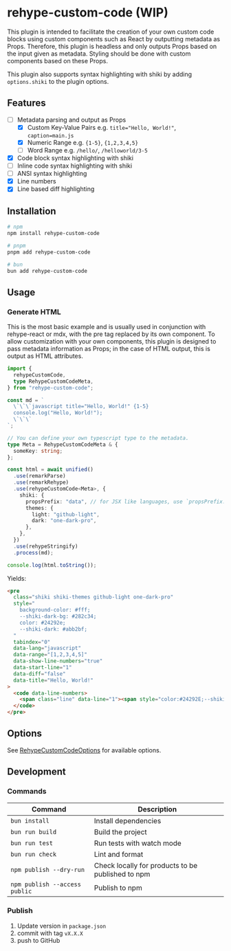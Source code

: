 # rehype-custom-code (WIP)

This plugin is intended to facilitate the creation of your own custom code blocks using custom components such as React by outputting metadata as Props. Therefore, this plugin is headless and only outputs Props based on the input given as metadata. Styling should be done with custom components based on these Props.

This plugin also supports syntax highlighting with shiki by adding `options.shiki` to the plugin options.

## Features

- [ ] Metadata parsing and output as Props
  - [x] Custom Key-Value Pairs e.g. `title="Hello, World!"`, `caption=main.js`
  - [x] Numeric Range e.g. `{1-5}`, `{1,2,3,4,5}`
  - [ ] Word Range e.g. `/hello/`, `/helloworld/3-5`
- [x] Code block syntax highlighting with shiki
- [ ] Inline code syntax highlighting with shiki
- [ ] ANSI syntax highlighting
- [x] Line numbers
- [x] Line based diff highlighting

## Installation

```sh
# npm
npm install rehype-custom-code

# pnpm
pnpm add rehype-custom-code

# bun
bun add rehype-custom-code
```

## Usage

### Generate HTML

This is the most basic example and is usually used in conjunction with rehype-react or mdx, with the pre tag replaced by its own component. To allow customization with your own components, this plugin is designed to pass metadata information as Props; in the case of HTML output, this is output as HTML attributes.

```ts
import {
  rehypeCustomCode,
  type RehypeCustomCodeMeta,
} from "rehype-custom-code";

const md = `
  \`\`\`javascript title="Hello, World!" {1-5}
  console.log("Hello, World!");
  \`\`\`
`;

// You can define your own typescript type to the metadata.
type Meta = RehypeCustomCodeMeta & {
  someKey: string;
};

const html = await unified()
  .use(remarkParse)
  .use(remarkRehype)
  .use(rehypeCustomCode<Meta>, {
    shiki: {
      propsPrefix: "data", // for JSX like languages, use `propsPrefix: ""`
      themes: {
        light: "github-light",
        dark: "one-dark-pro",
      },
    },
  })
  .use(rehypeStringify)
  .process(md);

console.log(html.toString());
```

Yields:

```html
<pre
  class="shiki shiki-themes github-light one-dark-pro"
  style="
    background-color: #fff;
    --shiki-dark-bg: #282c34;
    color: #24292e;
    --shiki-dark: #abb2bf;
  "
  tabindex="0"
  data-lang="javascript"
  data-range="[1,2,3,4,5]"
  data-show-line-numbers="true"
  data-start-line="1"
  data-diff="false"
  data-title="Hello, World!"
>
  <code data-line-numbers>
    <span class="line" data-line="1"><span style="color:#24292E;--shiki-dark:#E5C07B">console</span><span style="color:#24292E;--shiki-dark:#ABB2BF">.</span><span style="color:#6F42C1;--shiki-dark:#61AFEF">log</span><span style="color:#24292E;--shiki-dark:#ABB2BF">(</span><span style="color:#032F62;--shiki-dark:#98C379">"Hello, World!"</span><span style="color:#24292E;--shiki-dark:#ABB2BF">);</span></span>
  </code>
</pre>
```

## Options

See [RehypeCustomCodeOptions](https://r4ai.github.io/rehype-custom-code/api/types/index.RehypeCustomCodeOptions.html) for available options.

## Development

### Commands

| Command                       | Description                                       |
| ----------------------------- | ------------------------------------------------- |
| `bun install`                 | Install dependencies                              |
| `bun run build`               | Build the project                                 |
| `bun run test`                | Run tests with watch mode                         |
| `bun run check`               | Lint and format                                   |
| `npm publish --dry-run`       | Check locally for products to be published to npm |
| `npm publish --access public` | Publish to npm                                    |

### Publish

1. Update version in `package.json`
2. commit with tag `vX.X.X`
3. push to GitHub
